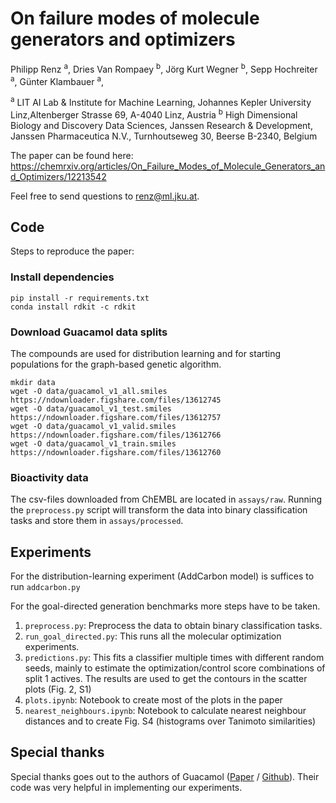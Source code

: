 # On failure modes of molecule generators and optimizers
Philipp Renz <sup>a</sup>,
Dries Van Rompaey  <sup>b</sup>,
Jörg Kurt Wegner  <sup>b</sup>,
Sepp Hochreiter  <sup>a</sup>,
Günter Klambauer  <sup>a</sup>,

<sup>a</sup> LIT AI Lab & Institute for Machine Learning, Johannes Kepler University Linz,Altenberger Strasse 69, A-4040 Linz, Austria
<sup>b</sup> High Dimensional Biology and Discovery Data Sciences, Janssen Research & Development, Janssen Pharmaceutica N.V., Turnhoutseweg 30, Beerse B-2340, Belgium

The paper can be found here:
https://chemrxiv.org/articles/On_Failure_Modes_of_Molecule_Generators_and_Optimizers/12213542

Feel free to send questions to renz@ml.jku.at.

## Code
Steps to reproduce the paper:
### Install dependencies
```
pip install -r requirements.txt
conda install rdkit -c rdkit
```

### Download Guacamol data splits
The compounds are used for distribution learning and for starting populations for the graph-based genetic algorithm.
```
mkdir data
wget -O data/guacamol_v1_all.smiles https://ndownloader.figshare.com/files/13612745
wget -O data/guacamol_v1_test.smiles https://ndownloader.figshare.com/files/13612757
wget -O data/guacamol_v1_valid.smiles https://ndownloader.figshare.com/files/13612766
wget -O data/guacamol_v1_train.smiles https://ndownloader.figshare.com/files/13612760
```
### Bioactivity data
The csv-files downloaded from ChEMBL are located in `assays/raw`.
Running the `preprocess.py` script will transform the data into binary classification tasks and store them in `assays/processed`.

## Experiments
For the distribution-learning experiment (AddCarbon model) is suffices to run `addcarbon.py`

For the goal-directed generation benchmarks more steps have to be taken.
1. `preprocess.py`: Preprocess the data to obtain binary classification tasks.
1. `run_goal_directed.py`: This runs all the molecular optimization experiments.
1. `predictions.py`: This fits  a classifier multiple times with different random seeds, mainly to estimate the optimization/control score combinations of split 1 actives. The results are used to get the contours in the scatter plots (Fig. 2, S1)
1. `plots.ipynb`: Notebook to create most of the plots in the paper
1. `nearest_neighbours.ipynb`: Notebook to calculate nearest neighbour distances and to create Fig. S4 (histograms over Tanimoto similarities)

## Special thanks
Special thanks goes out to the authors of Guacamol ([Paper](https://pubs.acs.org/doi/10.1021/acs.jcim.8b00839) / [Github](https://github.com/BenevolentAI/guacamol)). Their code was very helpful in implementing our experiments.
